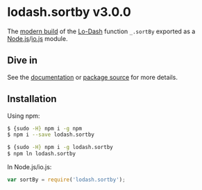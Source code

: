 # lodash.sortby v3.0.0

The [modern build](https://github.com/lodash/lodash/wiki/Build-Differences) of the [Lo-Dash](https://lodash.com/) function `_.sortBy` exported as a [Node.js](http://nodejs.org/)/[io.js](https://iojs.org/) module.

## Dive in

See the [documentation](https://lodash.com/docs#sortBy) or [package source](https://github.com/lodash/lodash/blob/3.0.0-npm-packages/lodash.sortby/index.js) for more details.

## Installation

Using npm:

```bash
$ {sudo -H} npm i -g npm
$ npm i --save lodash.sortby

$ {sudo -H} npm i -g lodash.sortby
$ npm ln lodash.sortby
```

In Node.js/io.js:

```js
var sortBy = require('lodash.sortby');
```
